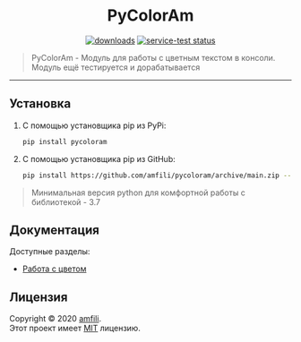 <h1 align="center">PyColorAm</h1>
<p align="center"><a href="https://pypi.org/project/pycoloram/">
    <img alt="downloads" src="https://img.shields.io/static/v1?label=pypi%20package&message=1.0.0&color=brightgreen"></a> 
    <a href="https://github.com/amfili/pycoloram">
    <img src="https://img.shields.io/static/v1?label=version&message=opensource&color=green" alt="service-test status"></a>  
    <blockquote>PyColorAm - Модуль для работы с цветным текстом в консоли. Модуль ещё тестируется и дорабатывается</blockquote>
</p>
<hr>

## Установка

1) С помощью установщика pip из PyPi:
   ```sh
   pip install pycoloram
   ```

2) С помощью установщика pip из GitHub: 
   
   ```sh
   pip install https://github.com/amfili/pycoloram/archive/main.zip --upgrade
   ```

> Минимальная версия python для комфортной работы с библиотекой - 3.7

## Документация

Доступные разделы:  

* [Работа с цветом](./docs/working_with_color.md)

## Лицензия

Copyright © 2020 [amfili](https://github.com/amfili).  
Этот проект имеет [MIT](./LICENSE) лицензию.
